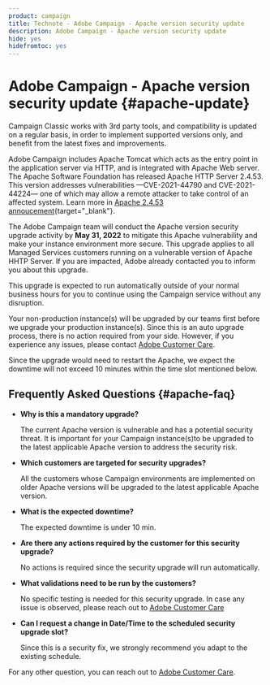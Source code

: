 ```yaml
---
product: campaign
title: Technote - Adobe Campaign - Apache version security update
description: Adobe Campaign - Apache version security update
hide: yes
hidefromtoc: yes
---
```

# Adobe Campaign - Apache version security update {#apache-update}

Campaign Classic works with 3rd party tools, and compatibility is updated on a regular basis, in order to implement supported versions only, and benefit from the latest fixes and improvements. 

Adobe Campaign includes Apache Tomcat which acts as the entry point in the application server via HTTP, and is integrated with Apache Web server. The Apache Software Foundation has released Apache HTTP Server 2.4.53. This version addresses vulnerabilities —CVE-2021-44790 and CVE-2021-44224— one of which may allow a remote attacker to take control of an affected system. Learn more in [Apache 2.4.53 annoucement](https://downloads.apache.org/httpd/Announcement2.4.html){target="_blank"}.

The Adobe Campaign team will conduct the Apache version security upgrade activity by **May 31, 2022** to mitigate this Apache vulnerability and make your instance environment more secure. This upgrade applies to all Managed Services customers running on a vulnerable version of Apache HHTP Server. If you are impacted, Adobe already contacted you to inform you about this upgrade.

This upgrade is expected to run automatically outside of your normal business hours for you to continue using the Campaign service without any disruption. 

Your non-production instance(s) will be upgraded by our teams first before we upgrade your production instance(s). Since this is an auto upgrade process, there is no action required from your side. However, if you experience any issues, please contact [Adobe Customer Care](https://experienceleague.adobe.com/?support-solution=Campaign#support).   

Since the upgrade would need to restart the Apache, we expect the downtime will not exceed 10 minutes within the time slot mentioned below. 
  
## Frequently Asked Questions {#apache-faq}

* **Why is this a mandatory upgrade?**

    The current Apache version is vulnerable and has a potential security threat. It is important for your Campaign instance(s)to be upgraded to the latest applicable Apache version to address the security risk. 


* **Which customers are targeted for security upgrades?**

    All the customers whose Campaign environments are implemented on older Apache versions will be upgraded to the latest applicable Apache version.  

* **What is the expected downtime?**

    The expected downtime is under 10 min.  


* **Are there any actions required by the customer for this security upgrade?** 
    
    No actions is required since the security upgrade will run automatically. 


* **What validations need to be run by the customers?** 
    
    No specific testing is needed for this security upgrade. In case any issue is observed, please reach out to [Adobe Customer Care](https://experienceleague.adobe.com/?support-solution=Campaign#support)


* **Can I request a change in Date/Time to the scheduled security upgrade slot?** 
    
    Since this is a security fix, we strongly recommend you adapt to the existing schedule.  


For any other question, you can reach out to [Adobe Customer Care](https://experienceleague.adobe.com/?support-solution=Campaign#support).

